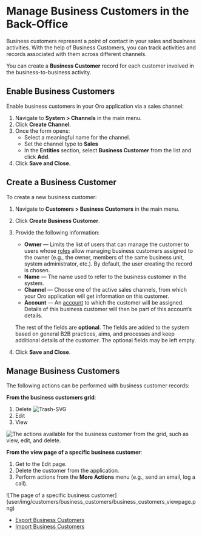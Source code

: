 <a id="user-guide-system-channel-entities-business-customer"></a>

# Manage Business Customers in the Back-Office

Business customers represent a point of contact in your sales and business activities. With the help of Business Customers, you can track activities and records associated with them across different channels.

You can create a **Business Customer** record for each customer involved in the business-to-business activity.

<a id="user-guide-customers-create"></a>

## Enable Business Customers

Enable business customers in your Oro application via a sales channel:

1. Navigate to **System > Channels** in the main menu.
2. Click **Create Channel**.
3. Once the form opens:
   * Select a meaningful name for the channel.
   * Set the channel type to **Sales**
   * In the **Entities** section, select **Business Customer** from the list and click **Add**.
4. Click **Save and Close**.

## Create a Business Customer

To create a new business customer:

1. Navigate to **Customers > Business Customers** in the main menu.
2. Click **Create Business Customer**.
3. Provide the following information:
   * **Owner** — Limits the list of users that can manage the customer to users whose [roles](../../system/user-management/roles/index.md#user-guide-user-management-permissions) allow managing business customers assigned to the owner (e.g., the owner, members of the same business unit, system administrator, etc.). By default, the user creating the record is chosen.
   * **Name** — The name used to refer to the business customer in the system.
   * **Channel** — Choose one of the active sales channels, from which your Oro application will get information on this customer.
   * **Account** — An [account](../accounts/create.md#user-guide-accounts-create) to which the customer will be assigned. Details of this business customer will then be part of this account’s details.

   The rest of the fields are **optional**. The fields are added to the system based on general B2B practices, aims, and processes and keep additional details of the customer. The optional fields may be left empty.
   <!-- If you need to collect and process any other details of business customers, :ref:`custom fields can be created <doc-entity-fields-create>`. Their values will be displayed in the **Additional** section. -->
4. Click **Save and Close**.

<a id="user-guide-customers-actions"></a>

## Manage Business Customers

The following actions can be performed with business customer records:

**From the business customers grid**:

1. Delete ![Trash-SVG](_themes/sphinx_rtd_theme/static/svg-icons/trash.svg)
2. Edit <i class="fa fa-edit fa-lg" aria-hidden="true"></i>
3. View <i class="fa fa-eye fa-lg" aria-hidden="true"></i>

![The actions available for the business customer from the grid, such as view, edit, and delete.](user/img/customers/business_customers/customers_grid.png)

**From the view page of a specific business customer**:

1. Get to the Edit page.
2. Delete the customer from the application.
3. Perform actions from the **More Actions** menu (e.g., send an email, log a call).

<!-- The other available actions depend on the system settings defined in the  **Communication &  Collaboration** section of the **Business Customer** entity configuration. See step 4 of the :ref:`Create an Entity <doc-entity-actions-create>` action description. -->![The page of a specific business customer](user/img/customers/business_customers/business_customers_viewpage.png)
<!-- fa-bars = fa-navicon -->
<!-- Ic Tiles is used as Set As Default in saved views, and as tiles in display layout options -->
<!-- IcPencil refers to Rename in Commerce and Inline Editing in CRM -->
<!-- Check mark in the square. -->
<!-- SortDesc is also used as drop-down arrow -->
<!-- A -->
<!-- B -->
<!-- C -->
<!-- D -->
<!-- E -->
<!-- F -->
<!-- G -->
<!-- H -->
<!-- I -->
<!-- L -->
<!-- M -->
<!-- P -->
<!-- R -->
<!-- S -->
<!-- T -->
<!-- U -->
<!-- Z -->

* [Export Business Customers](export.md)
* [Import Business Customers](import.md)
